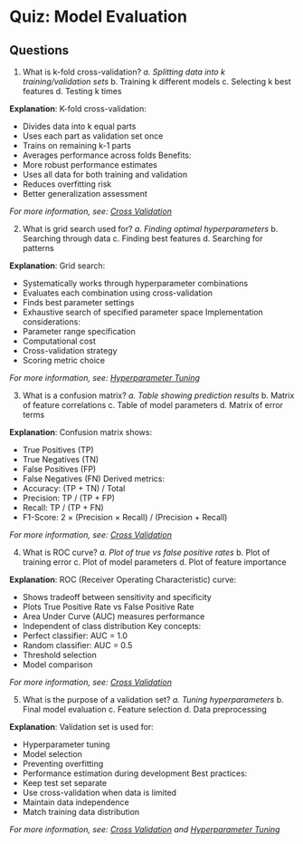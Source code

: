 # Quiz: Model Evaluation

## Questions

1. What is k-fold cross-validation?
   _a. Splitting data into k training/validation sets_
   b. Training k different models
   c. Selecting k best features
   d. Testing k times

**Explanation**: K-fold cross-validation:
- Divides data into k equal parts
- Uses each part as validation set once
- Trains on remaining k-1 parts
- Averages performance across folds
Benefits:
- More robust performance estimates
- Uses all data for both training and validation
- Reduces overfitting risk
- Better generalization assessment

*For more information, see: [Cross Validation](../5.5-model-eval/cross-validation.md)*

2. What is grid search used for?
   _a. Finding optimal hyperparameters_
   b. Searching through data
   c. Finding best features
   d. Searching for patterns

**Explanation**: Grid search:
- Systematically works through hyperparameter combinations
- Evaluates each combination using cross-validation
- Finds best parameter settings
- Exhaustive search of specified parameter space
Implementation considerations:
- Parameter range specification
- Computational cost
- Cross-validation strategy
- Scoring metric choice

*For more information, see: [Hyperparameter Tuning](../5.5-model-eval/hyperparameter-tuning.md)*

3. What is a confusion matrix?
   _a. Table showing prediction results_
   b. Matrix of feature correlations
   c. Table of model parameters
   d. Matrix of error terms

**Explanation**: Confusion matrix shows:
- True Positives (TP)
- True Negatives (TN)
- False Positives (FP)
- False Negatives (FN)
Derived metrics:
- Accuracy: (TP + TN) / Total
- Precision: TP / (TP + FP)
- Recall: TP / (TP + FN)
- F1-Score: 2 × (Precision × Recall) / (Precision + Recall)

*For more information, see: [Cross Validation](../5.5-model-eval/cross-validation.md)*

4. What is ROC curve?
   _a. Plot of true vs false positive rates_
   b. Plot of training error
   c. Plot of model parameters
   d. Plot of feature importance

**Explanation**: ROC (Receiver Operating Characteristic) curve:
- Shows tradeoff between sensitivity and specificity
- Plots True Positive Rate vs False Positive Rate
- Area Under Curve (AUC) measures performance
- Independent of class distribution
Key concepts:
- Perfect classifier: AUC = 1.0
- Random classifier: AUC = 0.5
- Threshold selection
- Model comparison

*For more information, see: [Cross Validation](../5.5-model-eval/cross-validation.md)*

5. What is the purpose of a validation set?
   _a. Tuning hyperparameters_
   b. Final model evaluation
   c. Feature selection
   d. Data preprocessing

**Explanation**: Validation set is used for:
- Hyperparameter tuning
- Model selection
- Preventing overfitting
- Performance estimation during development
Best practices:
- Keep test set separate
- Use cross-validation when data is limited
- Maintain data independence
- Match training data distribution

*For more information, see: [Cross Validation](../5.5-model-eval/cross-validation.md) and [Hyperparameter Tuning](../5.5-model-eval/hyperparameter-tuning.md)*
